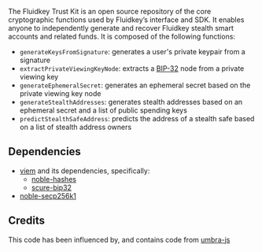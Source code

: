 The Fluidkey Trust Kit is an open source repository of the core cryptographic functions used by Fluidkey’s interface and SDK. It enables anyone to independently generate and recover Fluidkey stealth smart accounts and related funds. It is composed of the following functions:
- `generateKeysFromSignature`: generates a user's private keypair from a signature
- `extractPrivateViewingKeyNode`: extracts a [BIP-32](https://github.com/bitcoin/bips/blob/master/bip-0032.mediawiki) node from a private viewing key
- `generateEphemeralSecret`: generates an ephemeral secret based on the private viewing key node
- `generateStealthAddresses`: generates stealth addresses based on an ephemeral secret and a list of public spending keys
- `predictStealthSafeAddress`: predicts the address of a stealth safe based on a list of stealth address owners

Dependencies
------------
- [viem](https://github.com/wevm/viem) and its dependencies, specifically:
  - [noble-hashes](https://github.com/paulmillr/noble-hashes)
  - [scure-bip32](https://github.com/paulmillr/scure-bip32)
- [noble-secp256k1](https://github.com/paulmillr/noble-secp256k1)

Credits
-------
This code has been influenced by, and contains code from [umbra-js](https://github.com/ScopeLift/umbra-protocol)
